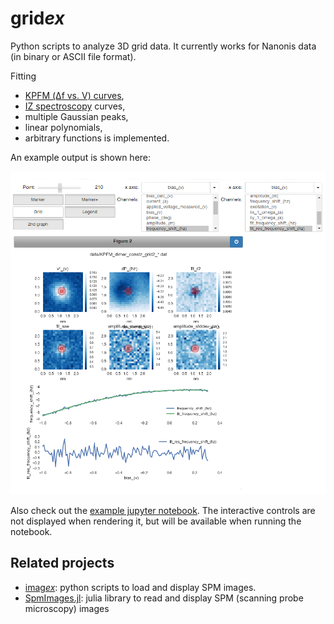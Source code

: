 # grid*ex*

Python scripts to analyze 3D grid data. It currently works for Nanonis data (in binary or ASCII file format).

Fitting
- [KPFM (Δf vs. V) curves](https://www.nature.com/articles/nnano.2012.20),
- [IZ spectroscopy](https://journals.aps.org/prb/abstract/10.1103/PhysRevB.92.235443) curves,
- multiple Gaussian peaks,
- linear polynomials,
- arbitrary functions
is implemented.

An example output is shown here:

![interactive output example](https://github.com/alexriss/gridex/raw/master/gridex_example_KPFM.png)

Also check out the [example jupyter notebook](https://github.com/alexriss/gridex/blob/master/gridex_ipython_example.ipynb). The interactive controls are not displayed when rendering it, but will be available when running the notebook.

## Related projects

- [imag*ex*](https://github.com/alexriss/imagex): python scripts to load and display SPM images.
- [SpmImages.jl](https://github.com/alexriss/SpmImages.jl): julia library to read and display SPM (scanning probe microscopy) images

